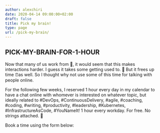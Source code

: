 ```yaml
---
author: alexchiri
date: 2020-04-14 09:00:00+02:00
draft: false
title: Pick my brain!
type: page
url: /pick-my-brain/
---
```


## PICK-MY-BRAIN-FOR-1-HOUR

Now that many of us work from 🏡, it would seem that this makes interactions harder. I guess it takes some getting used to. 💪 But it frees up time ⏰as well. So I thought why not use some of this time for talking with people online.  

For the following few weeks, I reserved 1 hour every day in my calendar to have a chat online with whomever is interested on whatever topic, but ideally related to #DevOps, #ContinuousDelivery, #agile, #coaching, #coding, #writing, #productivity, #leadership, #Kubernetes, #InfrastructureAsCode, #YouNameIt! 1 hour every workday. For free. No strings attached. 🚀

Book a time using the form below: <br/>

<!-- Calendly inline widget begin -->
<div class="calendly-inline-widget" data-url="https://calendly.com/alexchiri/60min" style="min-width:320px;height:1100px;"></div>
<script type="text/javascript" src="https://assets.calendly.com/assets/external/widget.js"></script>
<!-- Calendly inline widget end -->

